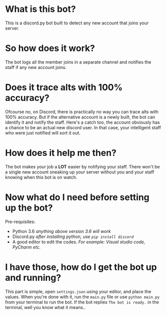 # What is this bot?
This is a discord.py bot built to detect any new account that joins your server.

# So how does it work?
The bot logs all the member joins in a separate channel and notifies the staff if any new account joins.

# Does it trace alts with 100% accuracy?
Ofcourse no, on Discord, there is practically no way you can trace alts with 100% accuracy. But if the alternative account is a newly built, the bot can identify it and notify the staff. Here's a catch too, the account obviously has a chance to be an actual new discord user. In that case, your intelligent staff who were just notified will sort it out.

# How does it help me then?
The bot makes your job a **LOT** easier by notifying your staff. There won't be a single new account sneaking up your server without you and your staff knowing when this bot is on watch.

# Now what do I need before setting up the bot?

Pre-requisites:
- Python 3.6 *anything above version 3.6 will work*
- Discord.py *after installing python, use `pip install discord`*
- A good editor to edit the codes. *For example: Visual studio code, PyCharm etc.*

# I have those, how do I get the bot up and running?
This part is simple, open `settings.json` using your editor, and place the values.
When you're done with it, run the `main.py` file or use `python main.py` from your terminal to run the bot.
If the bot replies `The bot is ready.` in the terminal, well you know what it means..
